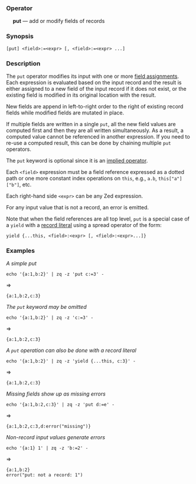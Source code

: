 ### Operator

&emsp; **put** &mdash; add or modify fields of records

### Synopsis
```
[put] <field>:=<expr> [, <field>:=<expr> ...]
```
### Description

The `put` operator modifies its input with
one or more [field assignments](../dataflow-model.md#field-assignments).
Each expression is evaluated based on the input record
and the result is either assigned to a new field of the input record if it does not
exist, or the existing field is modified in its original location with the result.

New fields are append in left-to-right order to the right of existing record fields
while modified fields are mutated in place.

If multiple fields are written in a single `put`, all the new field values are
computed first and then they are all written simultaneously.  As a result,
a computed value cannot be referenced in another expression.  If you need
to re-use a computed result, this can be done by chaining multiple `put` operators.

The `put` keyword is optional since it is an
[implied operator](../dataflow-model.md#implied-operators).

Each `<field>` expression must be a field reference expressed as a dotted path or one more
constant index operations on `this`, e.g., `a.b`, `this["a"]["b"]`,
etc.

Each right-hand side `<expr>` can be any Zed expression.

For any input value that is not a record, an error is emitted.

Note that when the field references are all top level,
`put` is a special case of a `yield` with a
[record literal](../expressions.md#record-expressions)
using a spread operator of the form:
```
yield {...this, <field>:<expr> [, <field>:<expr>...]}
```

### Examples

_A simple put_
```mdtest-command
echo '{a:1,b:2}' | zq -z 'put c:=3' -
```
=>
```mdtest-output
{a:1,b:2,c:3}
```
_The `put` keyword may be omitted_
```mdtest-command
echo '{a:1,b:2}' | zq -z 'c:=3' -
```
=>
```mdtest-output
{a:1,b:2,c:3}
```
_A `put` operation can also be done with a record literal_
```mdtest-command
echo '{a:1,b:2}' | zq -z 'yield {...this, c:3}' -
```
=>
```mdtest-output
{a:1,b:2,c:3}
```
_Missing fields show up as missing errors_
```mdtest-command
echo '{a:1,b:2,c:3}' | zq -z 'put d:=e' -
```
=>
```mdtest-output
{a:1,b:2,c:3,d:error("missing")}
```
_Non-record input values generate errors_
```mdtest-command
echo '{a:1} 1' | zq -z 'b:=2' -
```
=>
```mdtest-output
{a:1,b:2}
error("put: not a record: 1")
```
